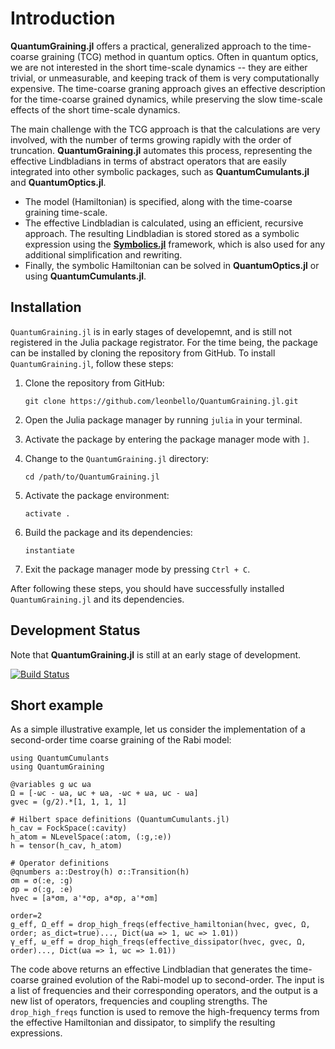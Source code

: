 # Introduction

**QuantumGraining.jl** offers a practical, generalized approach to the time-coarse graining (TCG) method in quantum optics. Often in quantum optics, we are not interested in the short time-scale dynamics -- they are either trivial, or unmeasurable, and keeping track of them is very computationally expensive. The time-coarse graning approach gives an effective description for the time-coarse grained dynamics, while preserving the slow time-scale effects of the short time-scale dynamics.

The main challenge with the TCG approach is that the calculations are very involved, with the number of terms growing rapidly with the order of truncation. **QuantumGraining.jl** automates this process, representing the effective Lindbladians in terms of abstract operators that are easily integrated into other symbolic packages, such as **QuantumCumulants.jl** and **QuantumOptics.jl**.

* The model (Hamiltonian) is specified, along with the time-coarse graining time-scale.
* The effective Lindbladian is calculated, using an efficient, recursive approach. The resulting Lindbladian is stored stored as a symbolic expression using the [**Symbolics.jl**](https://github.com/JuliaSymbolics/Symbolics.jl) framework, which is also used for any additional simplification and rewriting.
* Finally, the symbolic Hamiltonian can be solved in **QuantumOptics.jl** or using **QuantumCumulants.jl**. 


## Installation
`QuantumGraining.jl` is in early stages of developemnt, and is still not registered in the Julia package registrator. For the time being, the package can be installed by cloning the repository from GitHub. 
To install `QuantumGraining.jl`, follow these steps:

1. Clone the repository from GitHub:
    ```
    git clone https://github.com/leonbello/QuantumGraining.jl.git
    ```

2. Open the Julia package manager by running `julia` in your terminal.

3. Activate the package by entering the package manager mode with `]`.

4. Change to the `QuantumGraining.jl` directory:
    ```
    cd /path/to/QuantumGraining.jl
    ```

5. Activate the package environment:
    ```
    activate .
    ```

6. Build the package and its dependencies:
    ```
    instantiate
    ```

7. Exit the package manager mode by pressing `Ctrl + C`.

After following these steps, you should have successfully installed `QuantumGraining.jl` and its dependencies.

## Development Status
Note that **QuantumGraining.jl** is still at an early stage of development.

[![Build Status](https://github.com/leonbello/QuantumGraining.jl/actions/workflows/CI.yml/badge.svg?branch=main)](https://github.com/leonbello/QuantumGraining.jl/actions/workflows/CI.yml?query=branch%3Amain)

## Short example
As a simple illustrative example, let us consider the implementation of a second-order time coarse graining of the Rabi model:
```
using QuantumCumulants
using QuantumGraining

@variables g ωc ωa
Ω = [-ωc - ωa, ωc + ωa, -ωc + ωa, ωc - ωa]
gvec = (g/2).*[1, 1, 1, 1]

# Hilbert space definitions (QuantumCumulants.jl)
h_cav = FockSpace(:cavity)
h_atom = NLevelSpace(:atom, (:g,:e))
h = tensor(h_cav, h_atom)

# Operator definitions
@qnumbers a::Destroy(h) σ::Transition(h)
σm = σ(:e, :g)
σp = σ(:g, :e)
hvec = [a*σm, a'*σp, a*σp, a'*σm]

order=2
g_eff, Ω_eff = drop_high_freqs(effective_hamiltonian(hvec, gvec, Ω, order; as_dict=true)..., Dict(ωa => 1, ωc => 1.01))
γ_eff, ω_eff = drop_high_freqs(effective_dissipator(hvec, gvec, Ω, order)..., Dict(ωa => 1, ωc => 1.01)) 
```

The code above returns an effective Lindbladian that generates the time-coarse grained evolution of the Rabi-model up to second-order. The input is a list of frequencies and their corresponding operators, and the output is a new list of operators, frequencies and coupling strengths. The `drop_high_freqs` function is used to remove the high-frequency terms from the effective Hamiltonian and dissipator, to simplify the resulting expressions.
